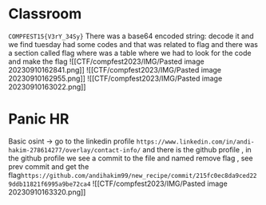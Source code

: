 # Classroom
`COMPFEST15{V3rY_34Sy}`
There was a base64 encoded string:
decode it and we find tuesday had some codes and that was related to flag and there was a section called flag where was a table where we had to look for the code and make the flag
![[CTF/compfest2023/IMG/Pasted image 20230910162841.png]]
![[CTF/compfest2023/IMG/Pasted image 20230910162955.png]]
![[CTF/compfest2023/IMG/Pasted image 20230910163022.png]]

# Panic HR
Basic osint -> go to the linkedin profile `https://www.linkedin.com/in/andi-hakim-278614277/overlay/contact-info/` and there is the github profile , in the github profile we see a commit to the file and named remove flag , see prev commit and get the flag`https://github.com/andihakim99/new_recipe/commit/215fc0ec8da9ced229ddb11821f6995a9be72ca4`
![[CTF/compfest2023/IMG/Pasted image 20230910163320.png]]
